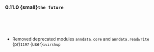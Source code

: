 ### 0.11.0 {small}`the future`

```{rubric} Features
```

```{rubric} Bugfix
```

```{rubric} Documentation
```

```{rubric} Performance
```

```{rubric} Breaking
```

* Removed deprecated modules `anndata.core` and `anndata.readwrite` {pr}`1197` {user}`ivirshup`
